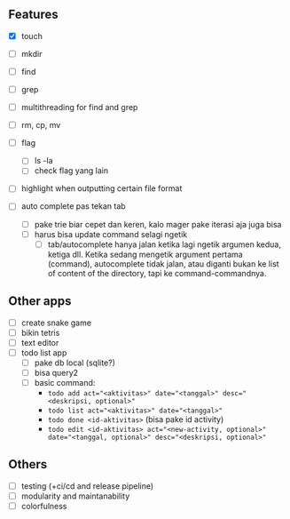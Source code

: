 ## Features

- [x] touch
- [ ] mkdir
- [ ] find
- [ ] grep
- [ ] multithreading for find and grep
- [ ] rm, cp, mv
- [ ] flag

  - [ ] ls -la
  - [ ] check flag yang lain

- [ ] highlight when outputting certain file format
- [ ] auto complete pas tekan tab
  - [ ] pake trie biar cepet dan keren, kalo mager pake iterasi aja juga bisa
  - [ ] harus bisa update command selagi ngetik
    - [ ] tab/autocomplete hanya jalan ketika lagi ngetik argumen kedua, ketiga dll. Ketika sedang mengetik argument pertama (command), autocomplete tidak jalan, atau diganti bukan ke list of content of the directory, tapi ke command-commandnya.

## Other apps

- [ ] create snake game
- [ ] bikin tetris
- [ ] text editor
- [ ] todo list app
  - [ ] pake db local (sqlite?)
  - [ ] bisa query2
  - [ ] basic command:
    - `todo add act="<aktivitas>" date="<tanggal>" desc="<deskripsi, optional>"`
    - `todo list act="<aktivitas>" date="<tanggal>"`
    - `todo done <id-aktivitas>` (bisa pake id activity)
    - `todo edit <id-aktivitas> act="<new-activity, optional>" date="<tanggal, optional>" desc="<deskripsi, optional>"`

## Others

- [ ] testing (+ci/cd and release pipeline)
- [ ] modularity and maintanability
- [ ] colorfulness
